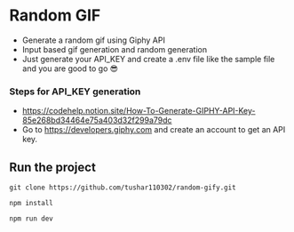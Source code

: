 # Random GIF

- Generate a random gif using Giphy API
- Input based gif generation and random generation
- Just generate your API_KEY and create a .env file like the sample file and you are good to go 😎

### Steps for API_KEY generation 

- https://codehelp.notion.site/How-To-Generate-GIPHY-API-Key-85e268bd34464e75a403d32f299a79dc
- Go to https://developers.giphy.com and create an account to get an API key.

## Run the project
```
git clone https://github.com/tushar110302/random-gify.git
```
```
npm install
```
```
npm run dev
```
